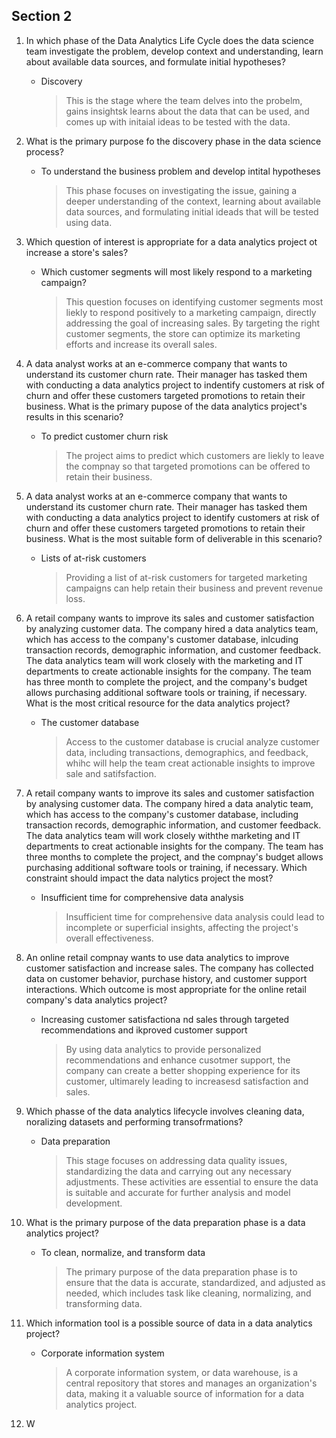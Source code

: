## Section 2 

1. In which phase of the Data Analytics Life Cycle does the data science team investigate the problem, develop context and understanding, learn about available data sources, and formulate initial hypotheses?
   - Discovery
     > This is the stage where the team delves into the probelm, gains insightsk learns about the data that can be used, and comes up with initaial ideas to be tested with the data.

2. What is the primary purpose fo the discovery phase in the data science process?
   - To understand the business problem and develop intital hypotheses
     > This phase focuses on investigating the issue, gaining a deeper understanding of the context, learning about available data sources, and formulating initial ideads that will be tested using data.

3. Which question of interest is appropriate for a data analytics project ot increase a store's sales?
   - Which customer segments will most likely respond to a marketing campaign?
     > This question focuses on identifying customer segments most liekly to respond positively to a marketing campaign, directly addressing the goal of increasing sales.  By targeting the right customer segments, the store can optimize its marketing efforts and increase its overall sales.

4. A data analyst works at an e-commerce company that wants to understand its customer churn rate.  Their manager has tasked them with conducting a data analytics project to indentify customers at risk of churn and offer these customers targeted promotions to retain their business.     What is the primary pupose of the data analytics project's results in this scenario?
   - To predict customer churn risk
     > The project aims to predict which customers are liekly to leave the compnay so that targeted promotions can be offered to retain their business.

5. A data analyst works at an e-commerce company that wants to understand its customer churn rate.  Their manager has tasked them with conducting a data analytics project to identify customers at risk of churn and offer these customers targeted promotions to retain their business.    What is the most suitable form of deliverable in this scenario?
   - Lists of at-risk customers
     > Providing a list of at-risk customers for targeted  marketing campaigns can help retain their business and prevent revenue loss.

6. A retail company wants to improve its sales and customer satisfaction by analyzing customer data.  The company hired a data analytics team, which has access to the company's customer database, inlcuding transaction records, demographic information, and customer feedback.  The data analytics team will work closely with the marketing and IT departments to create actionable insights for the company.  The team has three month to complete the project, and the company's budget allows purchasing additional software tools or training, if necessary.       What is the most critical resource for the data analytics project?
   - The customer database
     > Access to the customer database is crucial analyze customer data, including transactions, demographics, and feedback, whihc will help the team creat actionable insights to improve sale and satifsfaction.

7. A retail company wants to improve its sales and customer satisfaction by analysing customer data. The company hired a data analytic team, which has access to the company's customer database, including transaction records, demographic information, and customer feedback.  The data analytics team will work closely withthe marketing and IT departments to creat actionable insights for the company.  The team has three months to complete the project, and the compnay's budget allows purchasing additional software tools or training, if necessary.    Which constraint should impact the data nalytics project the most?
   - Insufficient time for comprehensive data analysis
     > Insufficient time for comprehensive data analysis could lead to incomplete or superficial insights, affecting the project's overall effectiveness.

8. An online retail compnay wants to use data analytics to improve customer satisfaction and increase sales.  The company has collected data on customer behavior, purchase history, and customer support interactions.     Which outcome is most appropriate for the online retail company's data analytics project?
   - Increasing customer satisfactiona nd sales through targeted recommendations and ikproved customer support
     > By using data analytics to provide personalized recommendations and enhance cusotmer support, the company can create a better shopping experience for its customer, ultimarely leading to increasesd satisfaction and sales.

9. Which phasse of the data analytics lifecycle involves cleaning data, noralizing datasets and performing transofrmations?
   - Data preparation
     > This stage focuses on addressing data quality issues, standardizing the data and  carrying out any necessary adjustments. These activities are essential to ensure the data is suitable and accurate for further analysis and model development.

10. What is the primary purpose of the data preparation phase is a data analytics project?
    - To clean, normalize, and transform data
      > The primary purpose of the data preparation phase is to ensure that the data is accurate, standardized, and adjusted as needed, which includes task like cleaning, normalizing, and transforming data.

11. Which information tool is a possible source of data in a data analytics project?
    - Corporate information system
      > A corporate information system, or data warehouse, is a central repository that stores and manages an organization's data, making it a valuable source of information for a data analytics project.

12. W
